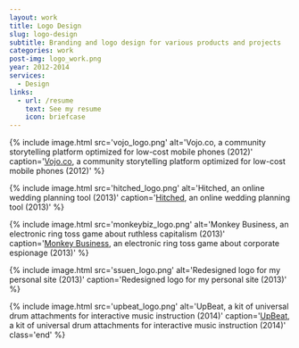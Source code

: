 ```yaml
---
layout: work
title: Logo Design
slug: logo-design
subtitle: Branding and logo design for various products and projects
categories: work
post-img: logo_work.png
year: 2012-2014
services:
  - Design
links:
  - url: /resume
    text: See my resume
    icon: briefcase
---
```


{% include image.html src='vojo_logo.png' alt='Vojo.co, a community storytelling platform optimized for low-cost mobile phones (2012)' caption='<a href="//vojo.co">Vojo.co</a>, a community storytelling platform optimized for low-cost mobile phones (2012)' %}

{% include image.html src='hitched_logo.png' alt='Hitched, an online wedding planning tool (2013)' caption='<a href="//github.com/s2tephen/hitched">Hitched</a>, an online wedding planning tool (2013)' %}

{% include image.html src='monkeybiz_logo.png' alt='Monkey Business, an electronic ring toss game about ruthless capitalism (2013)' caption='<a href="//web.mit.edu/2.00b/www/pages/Gallery/monkeybusiness.html">Monkey Business</a>, an electronic ring toss game about corporate espionage (2013)' %}

{% include image.html src='ssuen_logo.png' alt='Redesigned logo for my personal site (2013)' caption='Redesigned logo for my personal site (2013)' %}

{% include image.html src='upbeat_logo.png' alt='UpBeat, a kit of universal drum attachments for interactive music instruction (2014)' caption='<a href="//designed.mit.edu/gallery/view-2014-UpBeat.html">UpBeat</a>, a kit of universal drum attachments for interactive music instruction (2014)' class='end' %}